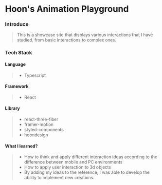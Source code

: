 # Hoon's Animation Playground

### Introduce

> This is a showcase site that displays various interactions that I have studied, from basic interactions to complex ones. 
>

### Tech Stack

#### Language

> -   Typescript

#### Framework

> -   React

#### Library

> -   react-three-fiber
> -   framer-motion
> -   styled-components
> -   hoondesign

#### What I learned?

> - How to think and apply different interaction ideas according to the difference between mobile and PC environments
> - How to apply user interaction to 3d objects
> - By adding my ideas to the reference, I was able to develop the ability to implement new creations.
